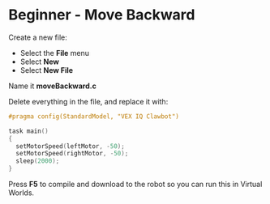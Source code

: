 # Beginner - Move Backward

Create a new file:

* Select the **File** menu
* Select **New**
* Select **New File**

Name it **moveBackward.c**

Delete everything in the file, and replace it with:

```c
#pragma config(StandardModel, "VEX IQ Clawbot")

task main()
{
  setMotorSpeed(leftMotor, -50);
  setMotorSpeed(rightMotor, -50);
  sleep(2000);
}
```

Press **F5** to compile and download to the robot so you can run this in Virtual Worlds.
